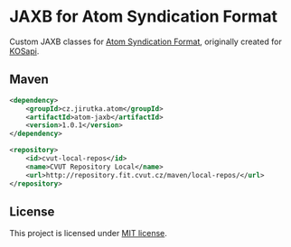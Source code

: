 JAXB for Atom Syndication Format
================================

Custom JAXB classes for [Atom Syndication Format](http://www.ietf.org/rfc/rfc4287.txt),
originally created for [KOSapi](https://kosapi.fit.cvut.cz/).

Maven
-----

```xml
<dependency>
    <groupId>cz.jirutka.atom</groupId>
    <artifactId>atom-jaxb</artifactId>
    <version>1.0.1</version>
</dependency>

<repository>
    <id>cvut-local-repos</id>
    <name>CVUT Repository Local</name>
    <url>http://repository.fit.cvut.cz/maven/local-repos/</url>
</repository>
```

License
-------

This project is licensed under [MIT license](http://opensource.org/licenses/MIT).
